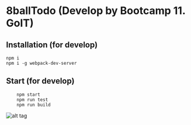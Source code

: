 8ballTodo (Develop by Bootcamp 11. GoIT)
=============

Installation (for develop)
------------

```
npm i 
npm i -g webpack-dev-server
```
Start (for develop)
------------

```
    npm start
    npm run test
    npm run build  
```

![alt tag](https://screenshot.codepen.io/504237.wrLPJz.1761b234-f196-421e-88e1-85e481278b08.png)

